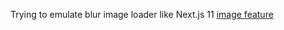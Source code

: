 Trying to emulate blur image loader like Next.js 11 [image feature](https://nextjs.org/blog/next-11#image-placeholders)
